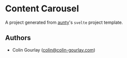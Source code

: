 # Content Carousel

A project generated from [aunty](https://github.com/abcnews/aunty)'s `svelte` project template.

## Authors

- Colin Gourlay ([colin@colin-gourlay.com](mailto:colin@colin-gourlay.com))
